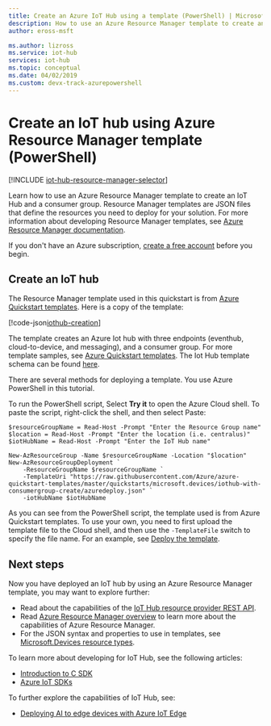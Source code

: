 ```yaml
---
title: Create an Azure IoT Hub using a template (PowerShell) | Microsoft Docs
description: How to use an Azure Resource Manager template to create an IoT Hub with Azure PowerShell.
author: eross-msft

ms.author: lizross
ms.service: iot-hub
services: iot-hub
ms.topic: conceptual
ms.date: 04/02/2019 
ms.custom: devx-track-azurepowershell
---
```


# Create an IoT hub using Azure Resource Manager template (PowerShell)

[!INCLUDE [iot-hub-resource-manager-selector](../../includes/iot-hub-resource-manager-selector.md)]

Learn how to use an Azure Resource Manager template to create an IoT Hub and a consumer group. Resource Manager templates are JSON files that define the resources you need to deploy for your solution. For more information about developing Resource Manager templates, see [Azure Resource Manager documentation](../azure-resource-manager/index.yml).

If you don't have an Azure subscription, [create a free account](https://azure.microsoft.com/free/) before you begin.

## Create an IoT hub

The Resource Manager template used in this quickstart is from [Azure Quickstart templates](https://azure.microsoft.com/resources/templates/iothub-with-consumergroup-create/). Here is a copy of the template:

[!code-json[iothub-creation](~/quickstart-templates/quickstarts/microsoft.devices/iothub-with-consumergroup-create/azuredeploy.json)]

The template creates an Azure Iot hub with three endpoints (eventhub, cloud-to-device, and messaging), and a consumer group. For more template samples, see [Azure Quickstart templates](https://azure.microsoft.com/resources/templates/?resourceType=Microsoft.Devices&pageNumber=1&sort=Popular). The Iot Hub template schema can be found  [here](/azure/templates/microsoft.devices/iothub-allversions).

There are several methods for deploying a template.  You use Azure PowerShell in this tutorial.

To run the PowerShell script, Select **Try it** to open the Azure Cloud shell. To paste the script, right-click the shell, and then select Paste:

```azurepowershell-interactive
$resourceGroupName = Read-Host -Prompt "Enter the Resource Group name"
$location = Read-Host -Prompt "Enter the location (i.e. centralus)"
$iotHubName = Read-Host -Prompt "Enter the IoT Hub name"

New-AzResourceGroup -Name $resourceGroupName -Location "$location"
New-AzResourceGroupDeployment `
    -ResourceGroupName $resourceGroupName `
    -TemplateUri "https://raw.githubusercontent.com/Azure/azure-quickstart-templates/master/quickstarts/microsoft.devices/iothub-with-consumergroup-create/azuredeploy.json" `
    -iotHubName $iotHubName
```

As you can see from the PowerShell script, the template used is from Azure Quickstart templates. To use your own, you need to first upload the template file to the Cloud shell, and then use the `-TemplateFile` switch to specify the file name.  For an example, see [Deploy the template](../azure-resource-manager/templates/quickstart-create-templates-use-visual-studio-code.md?tabs=PowerShell#deploy-the-template).

## Next steps

Now you have deployed an IoT hub by using an Azure Resource Manager template, you may want to explore further:

* Read about the capabilities of the [IoT Hub resource provider REST API][lnk-rest-api].
* Read [Azure Resource Manager overview][lnk-azure-rm-overview] to learn more about the capabilities of Azure Resource Manager.
* For the JSON syntax and properties to use in templates, see [Microsoft.Devices resource types](/azure/templates/microsoft.devices/iothub-allversions).

To learn more about developing for IoT Hub, see the following articles:

* [Introduction to C SDK][lnk-c-sdk]
* [Azure IoT SDKs][lnk-sdks]

To further explore the capabilities of IoT Hub, see:

* [Deploying AI to edge devices with Azure IoT Edge][lnk-iotedge]

<!-- Links -->
[lnk-free-trial]: https://azure.microsoft.com/pricing/free-trial/
[lnk-azure-portal]: https://portal.azure.com/
[lnk-status]: https://azure.microsoft.com/status/
[lnk-powershell-install]: /powershell/azure/install-Az-ps
[lnk-rest-api]: /rest/api/iothub/iothubresource
[lnk-azure-rm-overview]: ../azure-resource-manager/management/overview.md
[lnk-powershell-arm]: ../azure-resource-manager/management/manage-resources-powershell.md

[lnk-c-sdk]: iot-hub-device-sdk-c-intro.md
[lnk-sdks]: iot-hub-devguide-sdks.md

[lnk-iotedge]: ../iot-edge/quickstart-linux.md
